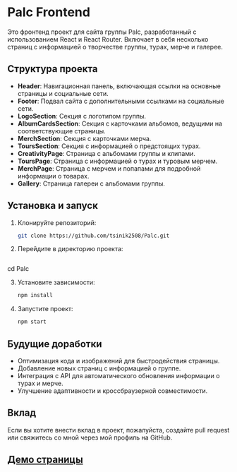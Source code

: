 # Palc Frontend

Это фронтенд проект для сайта группы Palc, разработанный с использованием React и React Router. Включает в себя несколько страниц с информацией о творчестве группы, турах, мерче и галерее.

## Структура проекта

- **Header**: Навигационная панель, включающая ссылки на основные страницы и социальные сети.
- **Footer**: Подвал сайта с дополнительными ссылками на социальные сети.
- **LogoSection**: Секция с логотипом группы.
- **AlbumCardsSection**: Секция с карточками альбомов, ведущими на соответствующие страницы.
- **MerchSection**: Секция с карточками мерча.
- **ToursSection**: Секция с информацией о предстоящих турах.
- **CreativityPage**: Страница с альбомами группы и клипами.
- **ToursPage**: Страница с информацией о турах и туровым мерчем.
- **MerchPage**: Страница с мерчем и попапами для подробной информации о товарах.
- **Gallery**: Страница галереи с альбомами группы.

## Установка и запуск

1. Клонируйте репозиторий:
   ```bash
   git clone https://github.com/tsinik2508/Palc.git

2. Перейдите в директорию проекта:
   ```bash
  cd Palc

3. Установите зависимости:
   ```bash
   npm install

4. Запустите проект:
   ```bash
   npm start

## Будущие доработки

- Оптимизация кода и изображений для быстродействия страницы.
- Добавление новых страниц с информацией о группе.
- Интеграция с API для автоматического обновления информации о турах и мерче.
- Улучшение адаптивности и кроссбраузерной совместимости.

## Вклад

Если вы хотите внести вклад в проект, пожалуйста, создайте pull request или свяжитесь со мной через мой профиль на GitHub.

## [Демо страницы](https://tsinik2508.github.io/Palc/)